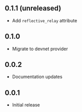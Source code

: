 ## 0.1.1 (unreleased)

- Add `reflective_relay` attribute

## 0.1.0

- Migrate to devnet provider

## 0.0.2

- Documentation updates

## 0.0.1

- Initial release
